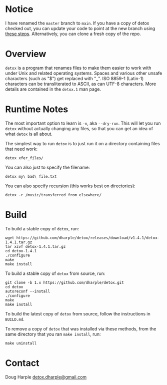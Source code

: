 # Notice

I have renamed the `master` branch to `main`.  If you have a copy of detox
checked out, you can update your code to point at the new branch using
[these steps](https://gist.github.com/dharple/79b51d1c2fc0fea64fb84659581a6dc9).
Alternatively, you can clone a fresh copy of the repo.

# Overview

`detox` is a program that renames files to make them easier to work with under
Unix and related operating systems.  Spaces and various other unsafe
characters (such as "$") get replaced with "_".  ISO 8859-1 (Latin-1)
characters can be transliterated to ASCII, as can UTF-8 characters.
More details are contained in the `detox.1` man page.

# Runtime Notes

The most important option to learn is `-n`, aka `--dry-run`.  This will let you
run `detox` without actually changing any files, so that you can get an idea
of what `detox` is all about.

The simplest way to run `detox` is to just run it on a directory containing
files that need work:

```
detox xfer_files/
```

You can also just to specify the filename:

```
detox my\ bad\ file.txt
```

You can also specify recursion (this works best on directories):

```
detox -r /music/transferred_from_elsewhere/
```

# Build

To build a stable copy of `detox`, run:

```
wget https://github.com/dharple/detox/releases/download/v1.4.1/detox-1.4.1.tar.gz
tar xzvf detox-1.4.1.tar.gz
cd detox-1.4.1
./configure
make
make install
```

To build a stable copy of `detox` from source, run:

```
git clone -b 1.x https://github.com/dharple/detox.git
cd detox
autoreconf --install
./configure
make
make install
```

To build the latest copy of `detox` from source, follow the instructions in
`BUILD.md`.

To remove a copy of `detox` that was installed via these methods, from the same
directory that you ran `make install`, run:

```
make uninstall
```

# Contact

Doug Harple <detox.dharple@gmail.com>
